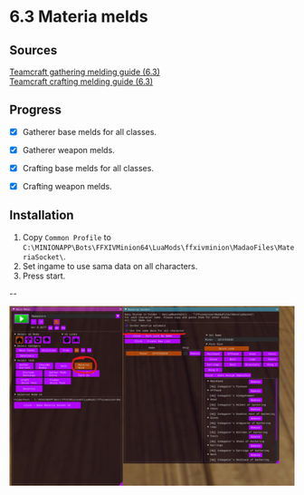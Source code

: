 # 6.3 Materia melds

## Sources
[Teamcraft gathering melding guide (6.3)](https://guides.ffxivteamcraft.com/guide/gathering-melding-guide)  
[Teamcraft crafting melding guide (6.3)](https://guides.ffxivteamcraft.com/guide/crafting-melding-guide)  


## Progress
- [x] Gatherer base melds for all classes.
- [x] Gatherer weapon melds.
- [x] Crafting base melds for all classes.
- [x] Crafting weapon melds.



## Installation
1. Copy `Common Profile` to `C:\MINIONAPP\Bots\FFXIVMinion64\LuaMods\ffxivminion\MadaoFiles\MateriaSocket\`.
2. Set ingame to use sama data on all characters.
3. Press start.


--

![materimeld.png](../../../images/materiameld.png)
